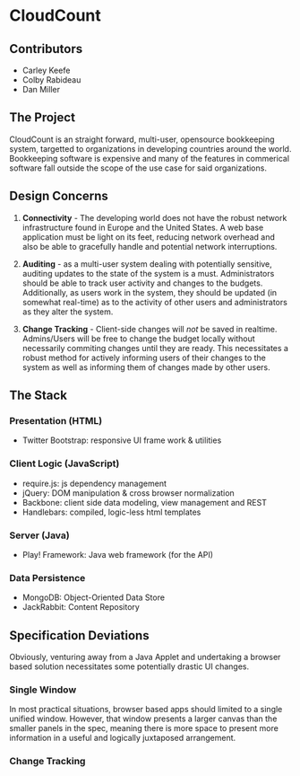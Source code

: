 # CloudCount

## Contributors
* Carley Keefe
* Colby Rabideau
* Dan Miller

## The Project
CloudCount is an straight forward, multi-user, opensource bookkeeping system, targetted to organizations in developing countries around the world. Bookkeeping software is expensive and many of the features in commerical software fall outside the scope of the use case for said organizations.

## Design Concerns

1. **Connectivity** - The developing world does not have the robust network infrastructure found in Europe and the United States. A web base application must be light on its feet, reducing network overhead and also be able to gracefully handle and potential network interruptions.

2. **Auditing** - as a multi-user system dealing with potentially sensitive, auditing updates to the state of the system is a must. Administrators should be able to track user activity and changes to the budgets. Additionally, as users work in the system, they should be updated (in somewhat real-time) as to the activity of other users and administrators as they alter the system.

3. **Change Tracking** - Client-side changes will *not* be saved in realtime. Admins/Users will be free to change the budget locally without necessarily commiting changes until they are ready. This necessitates a robust method for actively informing users of their changes to the system as well as informing them of changes made by other users.

## The Stack

### Presentation (HTML)
* Twitter Bootstrap: responsive UI frame work & utilities

### Client Logic (JavaScript)
* require.js: js dependency management
* jQuery: DOM manipulation & cross browser normalization
* Backbone: client side data modeling, view management and REST
* Handlebars: compiled, logic-less html templates

### Server (Java)
* Play! Framework: Java web framework (for the API)

### Data Persistence
* MongoDB: Object-Oriented Data Store
* JackRabbit: Content Repository

## Specification Deviations
Obviously, venturing away from a Java Applet and undertaking a browser based solution necessitates some potentially drastic UI changes.

### Single Window
In most practical situations, browser based apps should limited to a single unified window. However, that window presents a larger canvas than the smaller panels in the spec, meaning there is more space to present more information in a useful and logically juxtaposed arrangement.

### Change Tracking